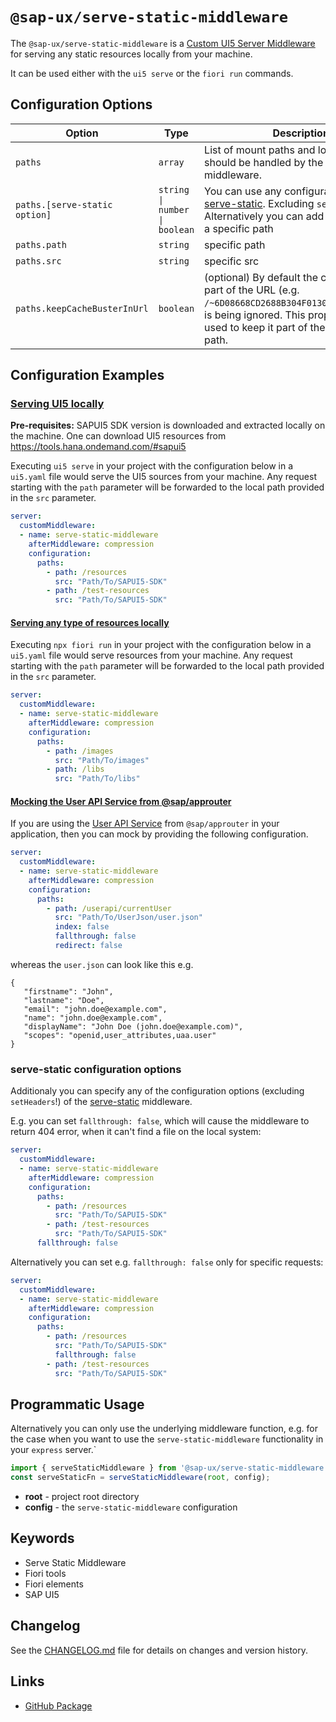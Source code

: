 #  `@sap-ux/serve-static-middleware`

The `@sap-ux/serve-static-middleware` is a [Custom UI5 Server Middleware](https://sap.github.io/ui5-tooling/pages/extensibility/CustomServerMiddleware) for serving any static resources locally from your machine.

It can be used either with the `ui5 serve` or the `fiori run` commands.

## Configuration Options

| Option                        | Type                          | Description                                                                                                                                                                                   |
|-------------------------------|-------------------------------|-----------------------------------------------------------------------------------------------------------------------------------------------------------------------------------------------|
| `paths`                       | `array`                       | List of mount paths and local paths that should be handled by the serve static middleware.                                                                                                    |
| `paths.[serve-static option]` | `string \| number \| boolean` | You can use any configuration options of [serve-static](https://www.npmjs.com/package/serve-static#options). Excluding `setHeaders`! Alternatively you can add each option on a specific path |
| `paths.path`                  | `string`                      | specific path                                                                                                                                                                                 |
| `paths.src`                   | `string`                      | specific src                                                                                                                                                                                  |
| `paths.keepCacheBusterInUrl`  | `boolean`                     | (optional) By default the cache buster part of the URL (e.g. `/~6D08668CD2688B304F0130340DE601EA~5/`) is being ignored. This property can be used to keep it part of the serve static path.   |

## Configuration Examples

### [Serving UI5 locally](#serving-ui5-locally)
**Pre-requisites:** SAPUI5 SDK version is downloaded and extracted locally on the machine. One can download UI5 resources from https://tools.hana.ondemand.com/#sapui5

Executing `ui5 serve` in your project with the configuration below in a `ui5.yaml` file would serve the UI5 sources from your machine. Any request starting with the `path` parameter will be forwarded to the local path provided in the `src` parameter.

```YAML
server:
  customMiddleware:
  - name: serve-static-middleware
    afterMiddleware: compression
    configuration:
      paths:
        - path: /resources
          src: "Path/To/SAPUI5-SDK"
        - path: /test-resources
          src: "Path/To/SAPUI5-SDK"
```

#### [Serving any type of resources locally](#serving-any-type-of-resources-locally)
Executing `npx fiori run` in your project with the configuration below in a `ui5.yaml` file would serve resources from your machine. Any request starting with the `path` parameter will be forwarded to the local path provided in the `src` parameter.

```YAML
server:
  customMiddleware:
  - name: serve-static-middleware
    afterMiddleware: compression
    configuration:
      paths:
        - path: /images
          src: "Path/To/images"
        - path: /libs
          src: "Path/To/libs"
```

#### [Mocking the User API Service from @sap/approuter](#mocking-the-user-api-service-from-sapapprouter)
If you are using the [User API Service](https://www.npmjs.com/package/@sap/approuter#user-api-service) from `@sap/approuter` in your application, then you can mock by providing the following configuration.

```YAML
server:
  customMiddleware:
  - name: serve-static-middleware
    afterMiddleware: compression
    configuration:
      paths:
        - path: /userapi/currentUser
          src: "Path/To/UserJson/user.json"
          index: false
          fallthrough: false
          redirect: false
```
whereas the `user.json` can look like this e.g.

```
{
   "firstname": "John",
   "lastname": "Doe",
   "email": "john.doe@example.com",
   "name": "john.doe@example.com",
   "displayName": "John Doe (john.doe@example.com)",
   "scopes": "openid,user_attributes,uaa.user"
}
```

### serve-static configuration options
Additionaly you can specify any of the configuration options (excluding `setHeaders`!) of the [serve-static](https://www.npmjs.com/package/serve-static#options) middleware.

E.g. you can set `fallthrough: false`, which will cause the middleware to return 404 error, when it can't find a file on the local system:

```YAML
server:
  customMiddleware:
  - name: serve-static-middleware
    afterMiddleware: compression
    configuration:
      paths:
        - path: /resources
          src: "Path/To/SAPUI5-SDK"
        - path: /test-resources
          src: "Path/To/SAPUI5-SDK"
      fallthrough: false
```

Alternatively you can set e.g. `fallthrough: false` only for specific requests:

```YAML
server:
  customMiddleware:
  - name: serve-static-middleware
    afterMiddleware: compression
    configuration:
      paths:
        - path: /resources
          src: "Path/To/SAPUI5-SDK"
          fallthrough: false
        - path: /test-resources
          src: "Path/To/SAPUI5-SDK"
```

## Programmatic Usage
Alternatively you can only use the underlying middleware function, e.g. for the case when you want to use the `serve-static-middleware` functionality in your `express` server.`

```Typescript
import { serveStaticMiddleware } from '@sap-ux/serve-static-middleware';
const serveStaticFn = serveStaticMiddleware(root, config);
```
- **root** - project root directory
- **config** - the `serve-static-middleware` configuration

## Keywords
* Serve Static Middleware
* Fiori tools
* Fiori elements
* SAP UI5

## Changelog

See the [CHANGELOG.md](https://github.com/SAP/open-ux-tools/blob/main/packages/serve-static-middleware/CHANGELOG.md) file for details on changes and version history.
## Links

- [GitHub Package](https://github.com/SAP/open-ux-tools/tree/main/packages/serve-static-middleware)